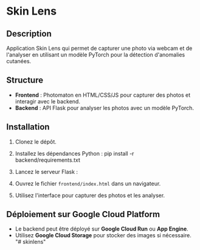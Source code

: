 # Skin Lens

## Description
Application Skin Lens qui permet de capturer une photo via webcam et de l'analyser en utilisant un modèle PyTorch pour la détection d'anomalies cutanées.

## Structure
- **Frontend** : Photomaton en HTML/CSS/JS pour capturer des photos et interagir avec le backend.
- **Backend** : API Flask pour analyser les photos avec un modèle PyTorch.

## Installation
1. Clonez le dépôt.
2. Installez les dépendances Python :
pip install -r backend/requirements.txt

3. Lancez le serveur Flask :
4. Ouvrez le fichier `frontend/index.html` dans un navigateur.
5. Utilisez l'interface pour capturer des photos et les analyser.

## Déploiement sur Google Cloud Platform
- Le backend peut être déployé sur **Google Cloud Run** ou **App Engine**.
- Utilisez **Google Cloud Storage** pour stocker des images si nécessaire.
"# skinlens" 
